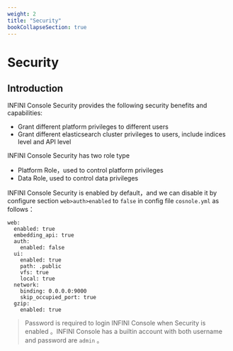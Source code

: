 ```yaml
---
weight: 2
title: "Security"
bookCollapseSection: true
---
```


# Security

## Introduction

INFINI Console Security provides the following security benefits and capabilities:

- Grant different platform privileges to different users
- Grant different elasticsearch cluster privileges to users, include indices level and API level

INFINI Console Security has two role type

- Platform Role，used to control platform privileges
- Data Role, used to control data privileges

INFINI Console Security is enabled by default，and we can disable it by configure section `web>auth>enabled` to `false` in config file `cosnole.yml` as follows：

```aidl
web:
  enabled: true
  embedding_api: true
  auth:
    enabled: false
  ui:
    enabled: true
    path: .public
    vfs: true
    local: true
  network:
    binding: 0.0.0.0:9000
    skip_occupied_port: true
  gzip:
    enabled: true
```

> Password is required to login INFINI Console when Security is enabled 。INFINI Console has a builtin account with both username and password are `admin` 。

